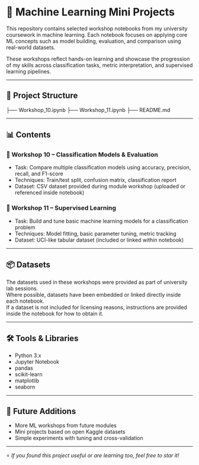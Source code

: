 # 🧠 Machine Learning Mini Projects

This repository contains selected workshop notebooks from my university coursework in machine learning. Each notebook focuses on applying core ML concepts such as model building, evaluation, and comparison using real-world datasets.

These workshops reflect hands-on learning and showcase the progression of my skills across classification tasks, metric interpretation, and supervised learning pipelines.

---

## 📂 Project Structure
├── Workshop_10.ipynb
├── Workshop_11.ipynb
├── README.md

---

## 📊 Contents

### 🔹 Workshop 10 – Classification Models & Evaluation
- Task: Compare multiple classification models using accuracy, precision, recall, and F1-score
- Techniques: Train/test split, confusion matrix, classification report
- Dataset: CSV dataset provided during module workshop (uploaded or referenced inside notebook)

### 🔹 Workshop 11 – Supervised Learning
- Task: Build and tune basic machine learning models for a classification problem
- Techniques: Model fitting, basic parameter tuning, metric tracking
- Dataset: UCI-like tabular dataset (included or linked within notebook)

---

## 📦 Datasets

The datasets used in these workshops were provided as part of university lab sessions.  
Where possible, datasets have been embedded or linked directly inside each notebook.  
If a dataset is not included for licensing reasons, instructions are provided inside the notebook for how to obtain it.

---

## 🛠️ Tools & Libraries

- Python 3.x
- Jupyter Notebook
- pandas
- scikit-learn
- matplotlib
- seaborn

---

## 🧠 Future Additions

- More ML workshops from future modules
- Mini projects based on open Kaggle datasets
- Simple experiments with tuning and cross-validation

---

⭐ *If you found this project useful or are learning too, feel free to star it!*
